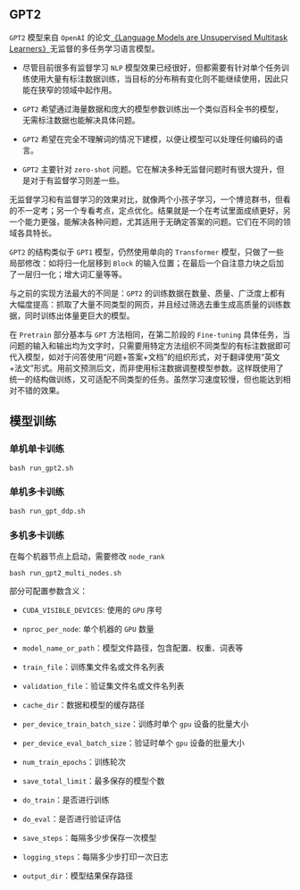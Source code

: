 ## GPT2

`GPT2` 模型来自 `OpenAI` 的论文[《Language Models are Unsupervised Multitask Learners》](https://d4mucfpksywv.cloudfront.net/better-language-models/language-models.pdf)无监督的多任务学习语言模型。

+ 尽管目前很多有监督学习 `NLP` 模型效果已经很好，但都需要有针对单个任务训练使用大量有标注数据训练，当目标的分布稍有变化则不能继续使用，因此只能在狭窄的领域中起作用。

+ `GPT2` 希望通过海量数据和庞大的模型参数训练出一个类似百科全书的模型，无需标注数据也能解决具体问题。

+ `GPT2` 希望在完全不理解词的情况下建模，以便让模型可以处理任何编码的语言。

+ `GPT2` 主要针对 `zero-shot` 问题。它在解决多种无监督问题时有很大提升，但是对于有监督学习则差一些。

无监督学习和有监督学习的效果对比，就像两个小孩子学习，一个博览群书，但看的不一定考；另一个专看考点，定点优化。结果就是一个在考试里面成绩更好，另一个能力更强，能解决各种问题，尤其适用于无确定答案的问题。它们在不同的领域各具特长。

`GPT2` 的结构类似于 `GPT1` 模型，仍然使用单向的 `Transformer` 模型，只做了一些局部修改：如将归一化层移到 `Block` 的输入位置；在最后一个自注意力块之后加了一层归一化；增大词汇量等等。

与之前的实现方法最大的不同是：`GPT2` 的训练数据在数量、质量、广泛度上都有大幅度提高：抓取了大量不同类型的网页，并且经过筛选去重生成高质量的训练数据，同时训练出体量更巨大的模型。

在 `Pretrain` 部分基本与 `GPT` 方法相同，在第二阶段的 `Fine-tuning` 具体任务，当问题的输入和输出均为文字时，只需要用特定方法组织不同类型的有标注数据即可代入模型，如对于问答使用“问题+答案+文档”的组织形式，对于翻译使用“英文+法文”形式。用前文预测后文，而非使用标注数据调整模型参数。这样既使用了统一的结构做训练，又可适配不同类型的任务。虽然学习速度较慢，但也能达到相对不错的效果。

## 模型训练

### 单机单卡训练

```commandline
bash run_gpt2.sh
```

### 单机多卡训练

```commandline
bash run_gpt_ddp.sh
```

### 多机多卡训练

在每个机器节点上启动，需要修改 `node_rank`

```commandline
bash run_gpt2_multi_nodes.sh
```


部分可配置参数含义：

+ `CUDA_VISIBLE_DEVICES`: 使用的 `GPU` 序号

+ `nproc_per_node`: 单个机器的 `GPU` 数量

+ `model_name_or_path`：模型文件路径，包含配置、权重、词表等

+ `train_file`：训练集文件名或文件名列表

+ `validation_file`：验证集文件名或文件名列表

+ `cache_dir`：数据和模型的缓存路径

+ `per_device_train_batch_size`：训练时单个 `gpu` 设备的批量大小

+ `per_device_eval_batch_size`：验证时单个 `gpu` 设备的批量大小

+ `num_train_epochs`：训练轮次

+ `save_total_limit`：最多保存的模型个数

+ `do_train`：是否进行训练

+ `do_eval`：是否进行验证评估

+ `save_steps`：每隔多少步保存一次模型

+ `logging_steps`：每隔多少步打印一次日志

+ `output_dir`：模型结果保存路径


